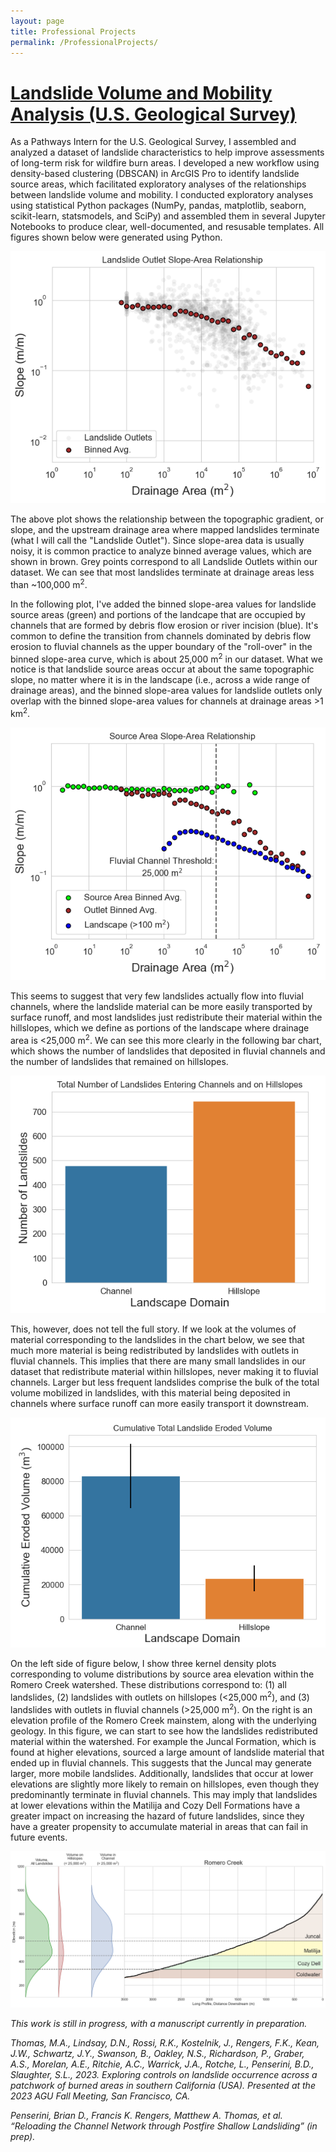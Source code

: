 ```yaml
---
layout: page
title: Professional Projects
permalink: /ProfessionalProjects/
---
```


# <u>Landslide Volume and Mobility Analysis (U.S. Geological Survey)</u>

As a Pathways Intern for the U.S. Geological Survey, I assembled and analyzed a dataset of landslide characteristics to help improve assessments of long-term risk for wildfire burn areas. I developed a new workflow using density-based clustering (DBSCAN) in ArcGIS Pro to identify landslide source areas, which facilitated exploratory analyses of the relationships between landslide volume and mobility. I conducted exploratory analyses using statistical Python packages (NumPy, pandas, matplotlib, seaborn, scikit-learn, statsmodels, and SciPy) and assembled them in several Jupyter Notebooks to produce clear, well-documented, and resusable templates. All figures shown below were generated using Python.

![Example of slope-area plot with the locations of landslide outlets.](./Images/LandslideOutletSlopeAreaExample.png)

The above plot shows the relationship between the topographic gradient, or slope, and the upstream drainage area where mapped landslides terminate (what I will call the "Landslide Outlet"). Since slope-area data is usually noisy, it is common practice to analyze binned average values, which are shown in brown. Grey points correspond to all Landslide Outlets within our dataset. We can see that most landslides terminate at drainage areas less than ~100,000 m<sup>2</sup>.

 In the following plot, I've added the binned slope-area values for landslide source areas (green) and portions of the landcape that are occupied by channels that are formed by debris flow erosion or river incision (blue). It's common to define the transition from channels dominated by debris flow erosion to fluvial channels as the upper boundary of the "roll-over" in the binned slope-area curve, which is about 25,000 m<sup>2</sup> in our dataset. What we notice is that landslide source areas occur at about the same topographic slope, no matter where it is in the landscape (i.e., across a wide range of drainage areas), and the binned slope-area values for landslide outlets only overlap with the binned slope-area values for channels at drainage areas >1 km<sup>2</sup>.
 
![Example of slope-area signatures of landslide source areas, landslide outlets, and fluvial channels.](./Images/LandslideFluvialSlopeAreaExample.png) 

This seems to suggest that very few landslides actually flow into fluvial channels, where the landslide material can be more easily transported by surface runoff, and most landslides just redistribute their material within the hillslopes, which we define as portions of the landscape where drainage area is \<25,000 m<sup>2</sup>. We can see this more clearly in the following bar chart, which shows the number of landslides that deposited in fluvial channels and the number of landslides that remained on hillslopes.

![Bar chart of landslides on hillslopes and flowing into fluvial channels.](./Images/LandslideOccurrenceGroupByRegime.png) 

This, however, does not tell the full story. If we look at the volumes of material corresponding to the landslides in the chart below, we see that much more material is being redistributed by landslides with outlets in fluvial channels. This implies that there are many small landslides in our dataset that redistribute material within hillslopes, never making it to fluvial channels. Larger but less frequent landslides comprise the bulk of the total volume mobilized in landslides, with this material being deposited in channels where surface runoff can more easily transport it downstream.

![Bar chart of landslide volumes grouped by regime.](./Images/LandslideVolumeGroupByRegime.png) 

On the left side of figure below, I show three kernel density plots corresponding to volume distributions by source area elevation within the Romero Creek watershed. These distributions correspond to: (1) all landslides, (2) landslides with outlets on hillslopes (\<25,000 m<sup>2</sup>), and (3) landslides with outlets in fluvial channels (>25,000 m<sup>2</sup>). On the right is an elevation profile of the Romero Creek mainstem, along with the underlying geology. In this figure, we can start to see how the landslides redistributed material within the watershed. For example the Juncal Formation, which is found at higher elevations, sourced a large amount of landslide material that ended up in fluvial channels. This suggests that the Juncal may generate larger, more mobile landslides. Additionally, landslides that occur at lower elevations are slightly more likely to remain on hillslopes, even though they predominantly terminate in fluvial channels. This may imply that landslides at lower elevations within the Matilija and Cozy Dell Formations have a greater impact on increasing the hazard of future landslides, since they have a greater propensity to accumulate material in areas that can fail in future events.

![Example of long-profile with kernel density plots of landslide volume by elevation](./Images/RomeroCreekLandslideVolumeSchematic.png)

<i>This work is still in progress, with a manuscript currently in preparation.</i>

<i>Thomas, M.A., Lindsay, D.N., Rossi, R.K., Kostelnik, J., Rengers, F.K., Kean, J.W., Schwartz, J.Y., Swanson, B., Oakley, N.S., Richardson, P., Graber, A.S., Morelan, A.E., Ritchie, A.C., Warrick, J.A., Rotche, L., Penserini, B.D., Slaughter, S.L., 2023. Exploring controls on landslide occurrence across a patchwork of burned areas in southern California (USA). Presented at the 2023 AGU Fall Meeting, San Francisco, CA.</i>

<i>Penserini, Brian D., Francis K. Rengers, Matthew A. Thomas, et al. “Reloading the Channel Network through Postfire Shallow Landsliding” (in prep). </i>



